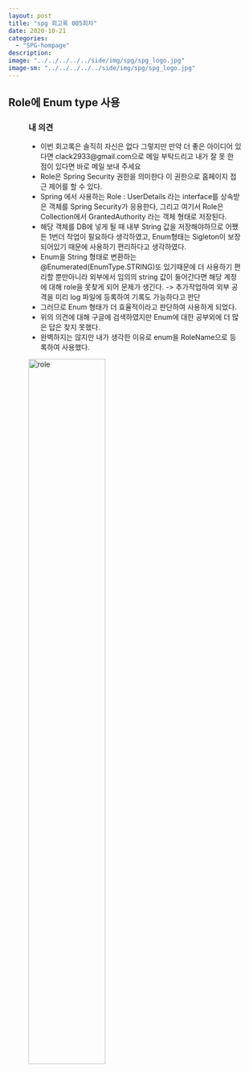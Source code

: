 ```yaml
---
layout: post
title: "spg 회고록 005회차"
date: 2020-10-21
categories:
  - "SPG-hompage"
description:
image: "../../../../../side/img/spg/spg_logo.jpg"
image-sm: "../../../../../side/img/spg/spg_logo.jpg"
---
```

<h2>Role에 Enum type 사용</h2>
<figure>
	<h3>내 의견</h3>
	<ul>
	    <li>이번 회고록은 솔직히 자신은 없다 그렇지만 만약 더 좋은 아이디어 있다면 clack2933@gmail.com으로 메일 부탁드리고 내가 잘 못 한 점이 있다면 바로 메일 보내 주세요</li>
	    <li>Role은 Spring Security 권한을 의미한다 이 권한으로 홈페이지 접근 제어를 할 수 있다.</li>
	    <li>Spring 에서 사용하는 Role : UserDetails 라는 interface를 상속받은 객체를 Spring Security가 응용한다, 그리고 여기서 Role은 Collection에서 GrantedAuthority 라는 객체 형태로 저장된다.</li>
	    <li>해당 객체를 DB에 넣게 될 때 내부 String 값을 저장해야하므로 어쨌든 1번더 작업이 필요하다 생각하였고, Enum형태는 Sigleton이 보장되어있기 때문에 사용하기 편리하다고 생각하였다.</li>
	    <li>Enum을 String 형태로 변환하는 @Enumerated(EnumType.STRING)또 있기때문에 더 사용하기 편리할 뿐만아니라 외부에서 임의의 string 값이 들어간다면 해당 계정에 대해 role을 못찾게 되어 문제가 생긴다. -> 추가작업하여 외부 공격을 미리 log 파일에 등록하여 기록도 가능하다고 판단</li>
	    <li>그러므로 Enum 형태가 더 효율적이라고 판단하여 사용하게 되었다.</li>
	    <li>위의 의견에 대해 구글에 검색하였지만 Enum에 대한 공부외에 더 많은 답은 찾지 못했다.</li>
	    <li>완벽하지는 않지만 내가 생각한 이유로 enum을 RoleName으로 등록하여 사용했다.</li>
	</ul>
	<img src="../../../../../side/img/spg/05/05-role.png" alt="role" style="width: 60%"/>
</figure>